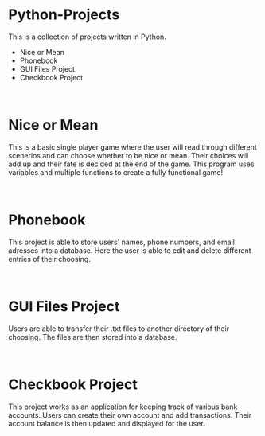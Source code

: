 # Python-Projects
<P>This is a collection of projects written in Python.</p>
<ul>
  <li>Nice or Mean</li>
  <li>Phonebook</li>
  <li>GUI Files Project</li>
  <li>Checkbook Project</li>
 </ul>
 <br>
 <h1>Nice or Mean</h1>
 <p>This is a basic single player game where the user will read through different scenerios and can choose whether to be nice or mean. Their choices will add up and their fate is decided at the end of the game. This program uses variables and multiple functions to create a fully functional game!</p>
 <br>
<h1>Phonebook</h1>
<p>This project is able to store users' names, phone numbers, and email adresses into a database. Here the user is able to edit and delete different entries of their choosing.</p>
<br>
<h1>GUI Files Project</h1>
<p>Users are able to transfer their .txt files to another directory of their choosing. The files are then stored into a database.</p>
<br>
<h1>Checkbook Project</h1>
<p>This project works as an application for keeping track of various bank accounts. Users can create their own account and add transactions. Their account balance is then updated and displayed for the user.</p>
